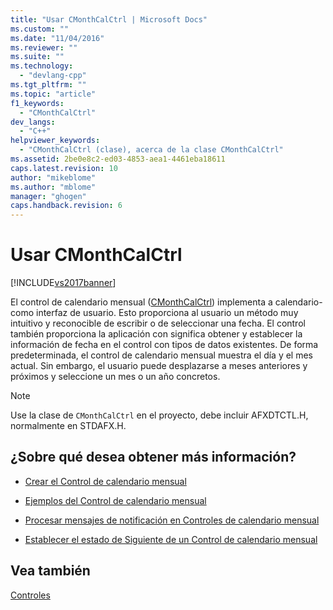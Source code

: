 ```yaml
---
title: "Usar CMonthCalCtrl | Microsoft Docs"
ms.custom: ""
ms.date: "11/04/2016"
ms.reviewer: ""
ms.suite: ""
ms.technology: 
  - "devlang-cpp"
ms.tgt_pltfrm: ""
ms.topic: "article"
f1_keywords: 
  - "CMonthCalCtrl"
dev_langs: 
  - "C++"
helpviewer_keywords: 
  - "CMonthCalCtrl (clase), acerca de la clase CMonthCalCtrl"
ms.assetid: 2be0e8c2-ed03-4853-aea1-4461eba18611
caps.latest.revision: 10
author: "mikeblome"
ms.author: "mblome"
manager: "ghogen"
caps.handback.revision: 6
---
```

# Usar CMonthCalCtrl
[!INCLUDE[vs2017banner](../assembler/inline/includes/vs2017banner.md)]

El control de calendario mensual \([CMonthCalCtrl](../mfc/reference/cmonthcalctrl-class.md)\) implementa a calendario\- como interfaz de usuario.  Esto proporciona al usuario un método muy intuitivo y reconocible de escribir o de seleccionar una fecha.  El control también proporciona la aplicación con significa obtener y establecer la información de fecha en el control con tipos de datos existentes.  De forma predeterminada, el control de calendario mensual muestra el día y el mes actual.  Sin embargo, el usuario puede desplazarse a meses anteriores y próximos y seleccione un mes o un año concretos.  
  
> [!NOTE]
>  Use la clase de `CMonthCalCtrl` en el proyecto, debe incluir AFXDTCTL.H, normalmente en STDAFX.H.  
  
## ¿Sobre qué desea obtener más información?  
  
-   [Crear el Control de calendario mensual](../mfc/creating-the-month-calendar-control.md)  
  
-   [Ejemplos del Control de calendario mensual](../mfc/month-calendar-control-examples.md)  
  
-   [Procesar mensajes de notificación en Controles de calendario mensual](../mfc/processing-notification-messages-in-month-calendar-controls.md)  
  
-   [Establecer el estado de Siguiente de un Control de calendario mensual](../mfc/setting-the-day-state-of-a-month-calendar-control.md)  
  
## Vea también  
 [Controles](../mfc/controls-mfc.md)